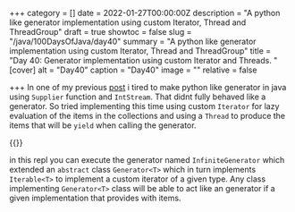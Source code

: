 +++
category = []
date = 2022-01-27T00:00:00Z
description = "A python like generator implementation using custom Iterator, Thread and ThreadGroup"
draft = true
showtoc = false
slug = "/java/100DaysOfJava/day40"
summary = "A python like generator implementation using custom Iterator, Thread and ThreadGroup"
title = "Day 40: Generator implementation using custom Iterator and Threads. "
[cover]
alt = "Day40"
caption = "Day40"
image = ""
relative = false

+++
In one of my previous [post](https://www.linkedin.com/posts/mohibulhassan_100daysofjava-100daysofcode-coding-activity-6862015601217536000-iRvw) i tired to make python like generator in java using `Supplier` function and `IntStream`. That didnt fully behaved like a generator. So tried implementing this time using custom `Iterator` for lazy evaluation of the items in the collections and using a `Thread` to produce the items that will be `yield` when calling the generator.

{{<replit src="https://replit.com/@dhrubo55/IdealLankySymbol">}}

in this repl you can execute the generator named `InfiniteGenerator` which extended an `abstract` class `Generator<T>` which in turn implements `Iterable<T>` to implement a custom iterator of a given type. Any class implementing `Generator<T>` class will be able to act like an generator if a given implementation that provides with items.